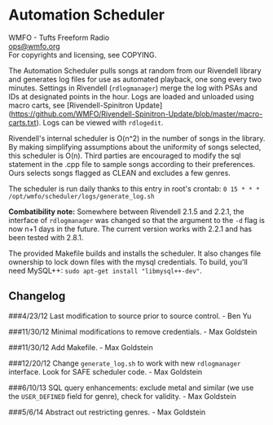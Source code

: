 Automation Scheduler
====================

WMFO - Tufts Freeform Radio  
ops@wmfo.org  
For copyrights and licensing, see COPYING.  

The Automation Scheduler pulls songs at random from our Rivendell library and
generates log files for use as automated playback, one song every two minutes.
Settings in Rivendell (`rdlogmanager`) merge the log with PSAs and IDs at
designated points in the hour. Logs are loaded and unloaded using macro carts,
see [Rivendell-Spinitron Update] (https://github.com/WMFO/Rivendell-Spinitron-Update/blob/master/macro-carts.txt).
Logs can be viewed with `rdlogedit`.

Rivendell's internal scheduler is O(n^2) in the number of songs in the library.
By making simplifying assumptions about the uniformity of songs selected, this
scheduler is O(n). Third parties are encouraged to modify the sql statement in
the .cpp file to sample songs according to their preferences. Ours selects
songs flagged as CLEAN and excludes a few genres.

The scheduler is run daily thanks to this entry in root's crontab:
`0 15 * * * /opt/wmfo/scheduler/logs/generate_log.sh`

**Combatibility note:** Somewhere between Rivendell 2.1.5 and 2.2.1, the
interface of `rdlogmanager` was changed so that the argument to the `-d` flag
is now n+1 days in the future. The current version works with 2.2.1 and has
been tested with 2.8.1.

The provided Makefile builds and installs the scheduler. It also changes file
ownership to lock down files with the mysql credentials. To build, you'll need
MySQL++: `sudo apt-get install "libmysql++-dev"`.

Changelog
---------
###4/23/12
Last modification to source prior to source control. - Ben Yu

###11/30/12
Minimal modifications to remove credentials. - Max Goldstein

###11/30/12
Add Makefile. - Max Goldstein

###12/20/12
Change `generate_log.sh` to work with new `rdlogmanager` interface. Look for SAFE scheduler code. - Max Goldstein

###6/10/13
SQL query enhancements: exclude metal and similar (we use the `USER_DEFINED` field for genre), check for validity. - Max Goldstein

###5/6/14
Abstract out restricting genres. - Max Goldstein
